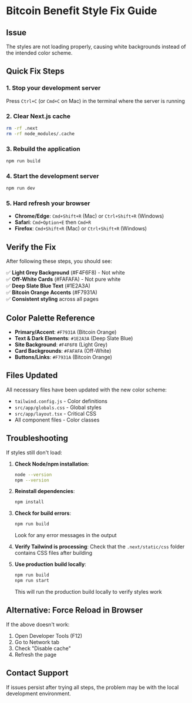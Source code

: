 # Bitcoin Benefit Style Fix Guide

## Issue
The styles are not loading properly, causing white backgrounds instead of the intended color scheme.

## Quick Fix Steps

### 1. Stop your development server
Press `Ctrl+C` (or `Cmd+C` on Mac) in the terminal where the server is running

### 2. Clear Next.js cache
```bash
rm -rf .next
rm -rf node_modules/.cache
```

### 3. Rebuild the application
```bash
npm run build
```

### 4. Start the development server
```bash
npm run dev
```

### 5. Hard refresh your browser
- **Chrome/Edge**: `Cmd+Shift+R` (Mac) or `Ctrl+Shift+R` (Windows)
- **Safari**: `Cmd+Option+E` then `Cmd+R`
- **Firefox**: `Cmd+Shift+R` (Mac) or `Ctrl+Shift+R` (Windows)

## Verify the Fix

After following these steps, you should see:

✅ **Light Grey Background** (#F4F6F8) - Not white  
✅ **Off-White Cards** (#FAFAFA) - Not pure white  
✅ **Deep Slate Blue Text** (#1E2A3A)  
✅ **Bitcoin Orange Accents** (#F7931A)  
✅ **Consistent styling** across all pages  

## Color Palette Reference

- **Primary/Accent**: `#F7931A` (Bitcoin Orange)
- **Text & Dark Elements**: `#1E2A3A` (Deep Slate Blue)  
- **Site Background**: `#F4F6F8` (Light Grey)
- **Card Backgrounds**: `#FAFAFA` (Off-White)
- **Buttons/Links**: `#F7931A` (Bitcoin Orange)

## Files Updated

All necessary files have been updated with the new color scheme:
- `tailwind.config.js` - Color definitions
- `src/app/globals.css` - Global styles
- `src/app/layout.tsx` - Critical CSS
- All component files - Color classes

## Troubleshooting

If styles still don't load:

1. **Check Node/npm installation**:
   ```bash
   node --version
   npm --version
   ```

2. **Reinstall dependencies**:
   ```bash
   npm install
   ```

3. **Check for build errors**:
   ```bash
   npm run build
   ```
   Look for any error messages in the output

4. **Verify Tailwind is processing**:
   Check that the `.next/static/css` folder contains CSS files after building

5. **Use production build locally**:
   ```bash
   npm run build
   npm run start
   ```
   This will run the production build locally to verify styles work

## Alternative: Force Reload in Browser

If the above doesn't work:
1. Open Developer Tools (F12)
2. Go to Network tab
3. Check "Disable cache"
4. Refresh the page

## Contact Support

If issues persist after trying all steps, the problem may be with the local development environment.
